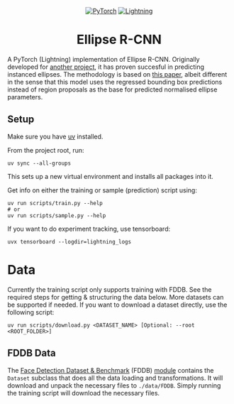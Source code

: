 <div align="center">

<a href="https://pytorch.org/get-started/locally/"><img alt="PyTorch" src="https://img.shields.io/badge/PyTorch-ee4c2c?logo=pytorch&logoColor=white"></a>
<a href="https://pytorchlightning.ai/"><img alt="Lightning" src="https://img.shields.io/badge/-Lightning-792ee5"></a>

# Ellipse R-CNN

</div>

A PyTorch (Lightning) implementation of Ellipse R-CNN. Originally developed for [another project](https://github.com/wdoppenberg/crater-detection), it has proven succesful in predicting instanced ellipses.
The methodology is based on [this paper](https://arxiv.org/abs/2001.11584), albeit different in the sense that this model uses the regressed bounding box predictions instead of region proposals as the base for predicted normalised ellipse parameters.



## Setup

Make sure you have [uv](https://docs.astral.sh/uv/getting-started/installation/) installed.

From the project root, run:

```shell
uv sync --all-groups
```

This sets up a new virtual environment and installs all packages into it.

Get info on either the training or sample (prediction) script using:

```shell
uv run scripts/train.py --help
# or
uv run scripts/sample.py --help
```

If you want to do experiment tracking, use tensorboard:

```shell
uvx tensorboard --logdir=lightning_logs
```

# Data

Currently the training script only supports training with FDDB. See the required steps for
getting & structuring the data below. More datasets can be supported if needed.
If you want to download a dataset directly, use the following script:

```shell
uv run scripts/download.py <DATASET_NAME> [Optional: --root <ROOT_FOLDER>]
```

## FDDB Data

The [Face Detection Dataset & Benchmark](https://vis-www.cs.umass.edu/fddb/) (FDDB) [module](ellipse_rcnn/data/fddb.py) contains the `Dataset` subclass that does all the data loading and
transformations. It will download and unpack the necessary files to `./data/FDDB`. Simply running the training
script will download the necessary files.
